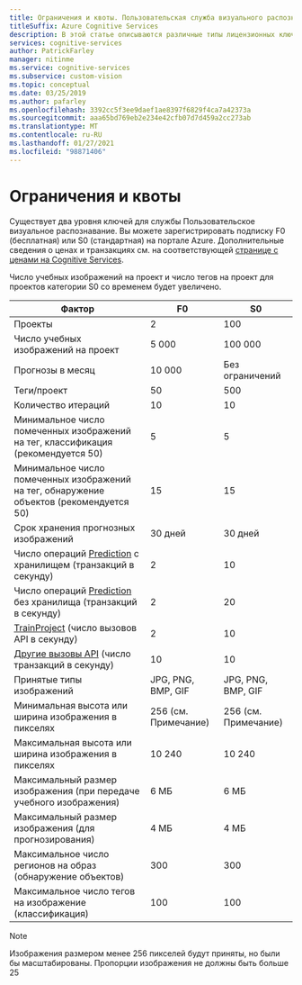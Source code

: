 ```yaml
---
title: Ограничения и квоты. Пользовательская служба визуального распознавания
titleSuffix: Azure Cognitive Services
description: В этой статье описываются различные типы лицензионных ключей, а также ограничения и квоты для Пользовательская служба визуального распознавания.
services: cognitive-services
author: PatrickFarley
manager: nitinme
ms.service: cognitive-services
ms.subservice: custom-vision
ms.topic: conceptual
ms.date: 03/25/2019
ms.author: pafarley
ms.openlocfilehash: 3392cc5f3ee9daef1ae8397f6829f4ca7a42373a
ms.sourcegitcommit: aaa65bd769eb2e234e42cfb07d7d459a2cc273ab
ms.translationtype: MT
ms.contentlocale: ru-RU
ms.lasthandoff: 01/27/2021
ms.locfileid: "98871406"
---
```

# <a name="limits-and-quotas"></a>Ограничения и квоты

Существует два уровня ключей для службы Пользовательское визуальное распознавание. Вы можете зарегистрировать подписку F0 (бесплатная) или S0 (стандартная) на портале Azure. Дополнительные сведения о ценах и транзакциях см. на соответствующей [странице с ценами на Cognitive Services](https://azure.microsoft.com/pricing/details/cognitive-services/custom-vision-service/).

Число учебных изображений на проект и число тегов на проект для проектов категории S0 со временем будет увеличено.

|Фактор|**F0**|**S0**|
|-----|-----|-----|
|Проекты|2|100|
|Число учебных изображений на проект |5 000|100 000|
|Прогнозы в месяц|10 000 |Без ограничений|
|Теги/проект|50|500|
|Количество итераций |10|10|
|Минимальное число помеченных изображений на тег, классификация (рекомендуется 50) |5|5|
|Минимальное число помеченных изображений на тег, обнаружение объектов (рекомендуется 50)|15|15|
|Срок хранения прогнозных изображений|30 дней|30 дней|
|Число операций [Prediction](https://go.microsoft.com/fwlink/?linkid=865445) с хранилищем (транзакций в секунду)|2|10|
|Число операций [Prediction](https://go.microsoft.com/fwlink/?linkid=865445) без хранилища (транзакций в секунду)|2|20|
|[TrainProject](https://go.microsoft.com/fwlink/?linkid=865446) (число вызовов API в секунду)|2|10|
|[Другие вызовы API](https://go.microsoft.com/fwlink/?linkid=865446) (число транзакций в секунду)|10|10|
|Принятые типы изображений|JPG, PNG, BMP, GIF|JPG, PNG, BMP, GIF|
|Минимальная высота или ширина изображения в пикселях|256 (см. Примечание)|256 (см. Примечание)|
|Максимальная высота или ширина изображения в пикселях|10 240|10 240|
|Максимальный размер изображения (при передаче учебного изображения) |6 МБ|6 МБ|
|Максимальный размер изображения (для прогнозирования)|4 МБ|4 МБ|
|Максимальное число регионов на образ (обнаружение объектов)|300|300|
|Максимальное число тегов на изображение (классификация)|100|100|

> [!NOTE]
> Изображения размером менее 256 пикселей будут приняты, но были бы масштабированы.
> Пропорции изображения не должны быть больше 25
